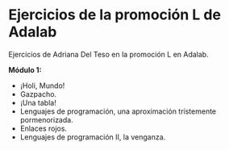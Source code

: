 # Ejercicios de la promoción L de **Adalab**
Ejercicios de Adriana Del Teso en la promoción L en Adalab.

**Módulo 1:**
- ¡Holi, Mundo!
- Gazpacho.
- ¡Una tabla!
- Lenguajes de programación, una aproximación trístemente pormenorizada.
- Enlaces rojos.
- Lenguajes de programación II, la venganza.

